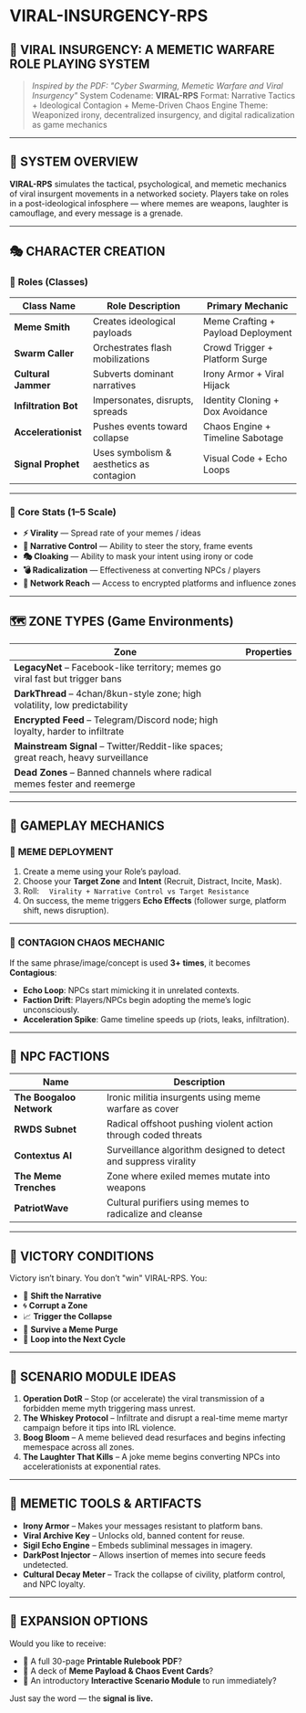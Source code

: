 # VIRAL-INSURGENCY-RPS

## 🎲 **VIRAL INSURGENCY: A MEMETIC WARFARE ROLE PLAYING SYSTEM**

> *Inspired by the PDF: "Cyber Swarming, Memetic Warfare and Viral Insurgency"*
> System Codename: **VIRAL-RPS**
> Format: Narrative Tactics + Ideological Contagion + Meme-Driven Chaos Engine
> Theme: Weaponized irony, decentralized insurgency, and digital radicalization as game mechanics

---

## 🧬 SYSTEM OVERVIEW

**VIRAL-RPS** simulates the tactical, psychological, and memetic mechanics of viral insurgent movements in a networked society. Players take on roles in a post-ideological infosphere — where memes are weapons, laughter is camouflage, and every message is a grenade.

---

## 🎭 CHARACTER CREATION

### 📌 **Roles (Classes)**

| Class Name           | Role Description                         | Primary Mechanic                   |
| -------------------- | ---------------------------------------- | ---------------------------------- |
| **Meme Smith**       | Creates ideological payloads             | Meme Crafting + Payload Deployment |
| **Swarm Caller**     | Orchestrates flash mobilizations         | Crowd Trigger + Platform Surge     |
| **Cultural Jammer**  | Subverts dominant narratives             | Irony Armor + Viral Hijack         |
| **Infiltration Bot** | Impersonates, disrupts, spreads          | Identity Cloning + Dox Avoidance   |
| **Accelerationist**  | Pushes events toward collapse            | Chaos Engine + Timeline Sabotage   |
| **Signal Prophet**   | Uses symbolism & aesthetics as contagion | Visual Code + Echo Loops           |

---

### 🧠 **Core Stats (1–5 Scale)**

* **⚡ Virality** — Spread rate of your memes / ideas
* **🧠 Narrative Control** — Ability to steer the story, frame events
* **🎭 Cloaking** — Ability to mask your intent using irony or code
* **💣 Radicalization** — Effectiveness at converting NPCs / players
* **📡 Network Reach** — Access to encrypted platforms and influence zones

---

## 🗺️ ZONE TYPES (Game Environments)

| Zone                                                                                | Properties |
| ----------------------------------------------------------------------------------- | ---------- |
| **LegacyNet** – Facebook-like territory; memes go viral fast but trigger bans       |            |
| **DarkThread** – 4chan/8kun-style zone; high volatility, low predictability         |            |
| **Encrypted Feed** – Telegram/Discord node; high loyalty, harder to infiltrate      |            |
| **Mainstream Signal** – Twitter/Reddit-like spaces; great reach, heavy surveillance |            |
| **Dead Zones** – Banned channels where radical memes fester and reemerge            |            |

---

## 🧪 GAMEPLAY MECHANICS

### 🔄 **MEME DEPLOYMENT**

1. Create a meme using your Role’s payload.
2. Choose your **Target Zone** and **Intent** (Recruit, Distract, Incite, Mask).
3. Roll:
    `Virality + Narrative Control vs Target Resistance`
4. On success, the meme triggers **Echo Effects** (follower surge, platform shift, news disruption).

---

### 🧨 **CONTAGION CHAOS MECHANIC**

If the same phrase/image/concept is used **3+ times**, it becomes **Contagious**:

* **Echo Loop**: NPCs start mimicking it in unrelated contexts.
* **Faction Drift**: Players/NPCs begin adopting the meme’s logic unconsciously.
* **Acceleration Spike**: Game timeline speeds up (riots, leaks, infiltration).

---

## 🧠 NPC FACTIONS

| Name                     | Description                                                     |
| ------------------------ | --------------------------------------------------------------- |
| **The Boogaloo Network** | Ironic militia insurgents using meme warfare as cover           |
| **RWDS Subnet**          | Radical offshoot pushing violent action through coded threats   |
| **Contextus AI**         | Surveillance algorithm designed to detect and suppress virality |
| **The Meme Trenches**    | Zone where exiled memes mutate into weapons                     |
| **PatriotWave**          | Cultural purifiers using memes to radicalize and cleanse        |

---

## 🎯 VICTORY CONDITIONS

Victory isn’t binary. You don’t "win" VIRAL-RPS. You:

* 🧬 **Shift the Narrative**
* 🌀 **Corrupt a Zone**
* 📈 **Trigger the Collapse**
* 🤖 **Survive a Meme Purge**
* 🔁 **Loop into the Next Cycle**

---

## 🧩 SCENARIO MODULE IDEAS

1. **Operation DotR** – Stop (or accelerate) the viral transmission of a forbidden meme myth triggering mass unrest.
2. **The Whiskey Protocol** – Infiltrate and disrupt a real-time meme martyr campaign before it tips into IRL violence.
3. **Boog Bloom** – A meme believed dead resurfaces and begins infecting memespace across all zones.
4. **The Laughter That Kills** – A joke meme begins converting NPCs into accelerationists at exponential rates.

---

## 📡 MEMETIC TOOLS & ARTIFACTS

* **Irony Armor** – Makes your messages resistant to platform bans.
* **Viral Archive Key** – Unlocks old, banned content for reuse.
* **Sigil Echo Engine** – Embeds subliminal messages in imagery.
* **DarkPost Injector** – Allows insertion of memes into secure feeds undetected.
* **Cultural Decay Meter** – Track the collapse of civility, platform control, and NPC loyalty.

---

## 📘 EXPANSION OPTIONS

Would you like to receive:

* 🧾 A full 30-page **Printable Rulebook PDF**?
* 🎴 A deck of **Meme Payload & Chaos Event Cards**?
* 🧠 An introductory **Interactive Scenario Module** to run immediately?

Just say the word — the **signal is live.**
